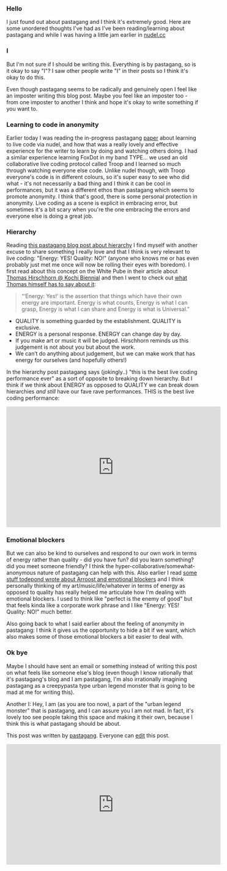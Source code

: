 ### Hello
I just found out about pastagang and I think it's extremely good. Here are some unordered thoughts I've had as I've been reading/learning about pastagang and while I was having a little jam earlier in [nudel.cc](nudel.cc)

### I
But I'm not sure if I should be writing this. Everything is by pastagang, so is it okay to say "I"? I saw other people write "I" in their posts so I think it's okay to do this.

Even though pastagang seems to be radically and genuinely open I feel like an imposter writing this blog post. Maybe you feel like an imposter too - from one imposter to another I think and hope it's okay to write something if you want to.

###  Learning to code in anonymity
Earlier today I was reading the in-progress pastagang [paper](https://github.com/pastagang/pastagang/blob/main/paper/readme.md) about learning to live code via nudel, and how that was a really lovely and effective experience for the writer to learn by doing and watching others doing. I had a similar experience learning FoxDot in my band TYPE... we used an old collaborative live coding protocol called Troop and I learned so much through watching everyone else code. Unlike nudel though, with Troop everyone's code is in different colours, so it's super easy to see who did what - it's not necessarily a bad thing and I think it can be cool in performances, but it was a different ethos than pastagang which seems to promote anonymity. I think that's good, there is some personal protection in anonymity. Live coding as a scene is explicit in embracing error, but sometimes it's a bit scary when you're the one embracing the errors and everyone else is doing a great job.

### Hierarchy
Reading [this pastagang blog post about hierarchy](https://www.pastagang.cc/blog/hierarchy/) I find myself with another excuse to share something I really love and that I think is very relevant to live coding: "Energy: YES! Quality: NO!" (anyone who knows me or has even probably just met me once will now be rolling their eyes with boredom). I first read about this concept on the White Pube in their article about [Thomas Hirschhorn @ Kochi Biennial](https://thewhitepube.co.uk/art-reviews/thomas-hirschhorn/) and then I went to check out [what Thomas himself has to say about it](https://www.thomashirschhorn.com/energy-yes-quality-no/): 
>“‘Energy: Yes!’ is the assertion that things which have their own energy are important. Energy is what counts, Energy is what I can grasp, Energy is what I can share and Energy is what is Universal.”
* QUALITY is something guarded by the establishment. QUALITY is exclusive. 
* ENERGY is a personal response. ENERGY can change day by day. 
* If you make art or music it will be judged. Hirschhorn reminds us this judgement is not about you but about the work.
* We can’t do anything about judgement, but we can make work that has energy for ourselves (and hopefully others!)

In the hierarchy post pastagang says (jokingly..) "this is the best live coding performance ever" as a sort of opposite to breaking down hierarchy. But I think if we think about ENERGY as opposed to QUALITY we can break down hierarchies _and still_ have our fave rave performances. THIS is the best live coding performance:

<iframe width="560" height="315" src="https://www.youtube-nocookie.com/embed/9CX1mHjoenk" title="YouTube video player" frameborder="0" allow="accelerometer; autoplay; clipboard-write; encrypted-media; gyroscope; picture-in-picture; web-share" referrerpolicy="strict-origin-when-cross-origin" allowfullscreen></iframe> 

### Emotional blockers
But we can also be kind to ourselves and respond to our own work in terms of energy rather than quality - did you have fun? did you learn something? did you meet someone friendly? I think the hyper-collaborative/somewhat-anonymous nature of pastagang can help with this. Also earlier I read [some stuff todepond wrote about Arroost and emotional blockers](https://www.todepond.com/report/arroost/) and I think personally thinking of my art/music/life/whatever in terms of energy as opposed to quality has really helped me articulate how I'm dealing with emotional blockers. I used to think like "perfect is the enemy of good" but that feels kinda like a corporate work phrase and I like "Energy: YES! Quality: NO!" much better. 

Also going back to what I said earlier about the feeling of anonymity in pastagang: I think it gives us the opportunity to hide a bit if we want, which also makes some of those emotional blockers a bit easier to deal with. 

### Ok bye
Maybe I should have sent an email or something instead of writing this post on what feels like someone else's blog (even though I know rationally that it's pastagang's blog and I am pastagang, I'm also irrationally imagining pastagang as a creepypasta type urban legend monster that is going to be mad at me for writing this).

Another I: Hey, I am (as you are too now), a part of the "urban legend monster" that is pastagang, and I can assure you I am not mad. In fact, it's lovely too see people taking this space and making it their own, because I think this is what pastagang should be about.



This post was written by [pastagang](/blog). Everyone can [edit](https://github.com/pastagang/pastagang/edit/main/blog/bad-code-only/readme.md) this post.

<iframe width="560" height="315" src="https://www.youtube-nocookie.com/embed/v6nF8sajcJc" title="YouTube video player" frameborder="0" allow="accelerometer; autoplay; clipboard-write; encrypted-media; gyroscope; picture-in-picture; web-share" referrerpolicy="strict-origin-when-cross-origin" allowfullscreen></iframe> 

